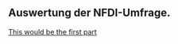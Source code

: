 ## Auswertung der NFDI-Umfrage.

[This would be the first part](https://github.com/SCSchmidt/N4Oumfrage/blob/master/docs/Auswertung1.html)
